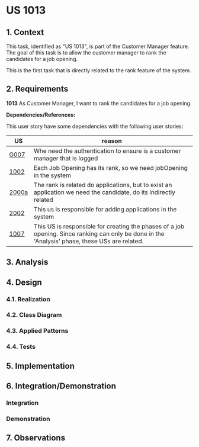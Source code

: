 # US 1013

## 1. Context

This task, identified as "US 1013", is part of the Customer Manager feature. The goal of this task is to allow the customer manager to rank the candidates for a job opening.

This is the first task that is directly related to the rank feature of the system.

## 2. Requirements

**1013** As Customer Manager, I want to rank the candidates for a job opening.

**Dependencies/References:**

This user story have some dependencies with the following user stories:

| US                                       | reason                                                                                                                                          |
|------------------------------------------|-------------------------------------------------------------------------------------------------------------------------------------------------|
| [G007](../../SprintB/g007/readme.md)     | Whe need the authentication to ensure is a customer manager that is logged                                                                      |
| [1002](../../SprintB/us1002/readme.md)   | Each Job Opening has its rank, so we need jobOpening in the system                                                                              |
| [2000a](../../SprintB/us2000a/readme.md) | The rank is related do applications, but to exist an application we need the candidate, do its indirectly related                               |
| [2002](../../SprintB/us2002/readme.md)   | This us is responsible for adding applications in the system                                                                                    |
| [1007](../../SprintB/us1007)             | This US is responsible for creating the phases of a job opening. Since ranking can only be done in the 'Analysis' phase, these USs are related. |

## 3. Analysis


## 4. Design


### 4.1. Realization



### 4.2. Class Diagram


### 4.3. Applied Patterns



### 4.4. Tests





## 5. Implementation

## 6. Integration/Demonstration

### Integration


### Demonstration



## 7. Observations

